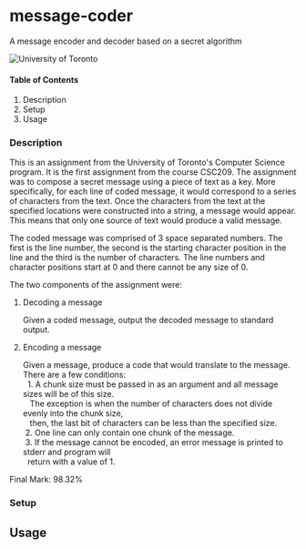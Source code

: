 # message-coder
A message encoder and decoder based on a secret algorithm

![University of Toronto](https://upload.wikimedia.org/wikipedia/en/thumb/9/9a/UofT_Logo.svg/1280px-UofT_Logo.svg.png)


#### **Table of Contents**
1. Description
2. Setup
3. Usage


### **Description**
This is an assignment from the University of Toronto's Computer Science program. It is the first assignment from the course
CSC209. The assignment was to compose a secret message using a piece of text as a key. More specifically, for each line of 
coded message, it would correspond to a series of characters from the text. Once the characters from the text at the specified
locations were constructed into a string, a message would appear. This means that only one source of text would produce a
valid message. 

The coded message was comprised of 3 space separated numbers. The first is the line number, the second is the starting
character position in the line and the third is the number of characters. The line numbers and character positions start at 0
and there cannot be any size of 0.

The two components of the assignment were:

1. Decoding a message

      Given a coded message, output the decoded message to standard output.
      
2. Encoding a message

      Given a message, produce a code that would translate to the message. There are a few conditions: <br />
          &nbsp; 1. A chunk size must be passed in as an argument and all message sizes will be of this size. <br />
             &nbsp;&nbsp; The exception is when the number of characters does not divide evenly into the chunk size, <br />
             &nbsp;&nbsp; then, the last bit of characters can be less than the specified size. <br />
          &nbsp;2. One line can only contain one chunk of the message. <br />
          &nbsp;3. If the message cannot be encoded, an error message is printed to stderr and program will <br />
             &nbsp;&nbsp;return with a value of 1. <br />
                 
Final Mark: 98.32%

### **Setup**


## **Usage**


